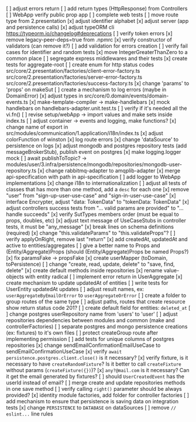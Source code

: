 [ ] adjust errors return
[ ] add return types (HttpResponse) from Controllers
[ ] WebApp verify public prop app
[ ] complete web tests
[ ] move route type from 2.presentation
[x] adjust identifier alphabet
[x] adjust server (app and persistence calls)
[x] adjust typeORM cli https://typeorm.io/changelog#deprecations
[ ] verify token errors
[x] remove legacy-peer-deps=true from .npmrc
[x] verify constructor of validators (can remove it?)
[ ] add validation for errors creation
[ ] verify fail cases for identifier and random tests
[x] move IntegerGreaterThanZero to a common place
[ ] segregate express middlewares and their tests
[x] create tests for aggregate-root
[ ] create enum for http status codes
  src/core/2.presentation/factories/client-error-factory.ts
  src/core/2.presentation/factories/server-error-factory.ts
  src/core/2.presentation/factories/success-factory.ts
[x] change 'params' to 'props' on makeSut
[ ] create a mechanism to log errors (maybe in DomainError)
[x] adjust types in src/core/0.domain/events/domain-events.ts
[x] make-template-compiler -> make-handlebars
[x] mock handlebars on handlebars-adapter.unit.test.ts
[ ] verify if it's needed all the vi.fn()
[ ] revise setup/webApp -> import values and make sets inside index.ts
[ ] adjust container -> events and logging, make functions?
[x] change name of export in src/modules/communication/1.application/i18n/index.ts
[x] adjust colorFunction of winston
[x] log route errors
[x] change 'dataSource' to persistence on logs
[x] adjust mongodb and postgres repository tests (add messageBrokerStub), publish event on postgres
[x] make logging.logger mock
[ ] await publishToTopic? -> modules/user/3.infra/persistence/mongodb/repositories/mongodb-user-repository.ts
[x] change rabbitmq-adapter to amqplib-adapter
[x] merge api-specification with path in api-specification
[ ] add logger to WebApp implementations
[x] change i18n to internationalization
[ ] adjust all tests of classes that has more than one method, add a `desc` for each one
[x] remove "user" from "sign-up-user-use-case" and "sign-in-user-use-case"
[x] interface Encrypter, adjust "data: TokenData" to "tokenData: TokenData"
[x] adjust controllers success tests from "... valid params are provided" to "... handle succeeds"
[x] verify SutTypes members order (must be equal to props, doubles, etc)
[x] adjust text message of UseCaseStubs in controller tests, it must be "any_message"
[x] break lines on schema definitions (required)
[x] change "this.validateParams" to "this.validateProps"?
[ ] verify applyOnRight, remove last "return"
[x] add createdAt, updatedAt and active to entities/aggregates
[ ] give a better name to Props and (Entity/Aggregate)Props (should (Entity/Aggregate)Props be named Props?)
[x] fix paramsFake -> propsFake
[x] create userMapper (toDomain, toPersistence)
[ ] change "create, read, update, delete" to "save, find, delete"
[x] create default methods inside repositories
[x] rename value-objects with entity radical
[ ] implement error return in UserAggregate
[x] create mechanism to update updatedAt of entities
[ ] write tests for UserEntity updatedAt updates
[ ] adjust result names, ex: `userAggregateByEmailOrError` to `userAggregateOrError`
[ ] create a folder to group routes of the same type
[ ] adjust paths, routes that create resource show return status code 201?
[ ] create default field for entities: `deleted_at`
[ ] change postgres userRepository name from 'users' to 'user'
[ ] adjust repositories dependencies between modules and common (make<Persistence> and controllerFactories)
[ ] separate postgres and mongo persistence creations (ex: fixtures) to it's own files
[ ] protect createGroup route after implementing permission
[ ] add tests for unique columns of postgres repositories
[x] change sendEmailConfirmationEmailUseCase to sendEmailConfirmationUseCase
[x] verify `await persistence.postgres.client.close()` is it necessary?
[x] verify fixture, is it necessary to have `createRandomFixture`? Is it better to call `createFixture` without params (`createFixture({})`)?
[x] `any?@mail.com` is it necessary? Can it get the email generated by fixtures?
[ ] should `UserCreatedEvent` has the userId instead of email?
[ ] merge create and update repositories methods in one save method
[ ] verify calling `right()` parameter should be always provided?
[x] identity module factories, add folder for controller factories
[ ] add mechanism to ensure that persistence is saving data on integration tests
[x] change `PERSISTENCE` to `DATABASE` on dataSources
[ ] remove `// eslint...` line rules

